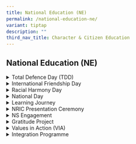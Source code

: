 ```yaml
---
title: National Education (NE)
permalink: /national-education-ne/
variant: tiptap
description: ""
third_nav_title: Character & Citizen Education
---
```

<h2>National Education (NE)</h2>
<div data-type="detailGroup" class="isomer-accordion-group isomer-accordion isomer-accordion-white">
<details class="isomer-details">
<summary>Total Defence Day (TDD)</summary>
<div data-type="detailsContent" class="isomer-details-content">
<p></p>
<div class="isomer-image-wrapper">
<img style="width: 100%" height="auto" width="100%" alt="" src="/images/CCE/2024_Total_Defence_Day_Write_Up_pptx.jpg">
</div>
</div>
</details>
</div>
<div data-type="detailGroup" class="isomer-accordion-group isomer-accordion isomer-accordion-white">
<details class="isomer-details">
<summary>International Friendship Day</summary>
<div data-type="detailsContent" class="isomer-details-content">
<p></p>
<div class="isomer-image-wrapper">
<img style="width: 100%" height="auto" width="100%" alt="" src="/images/CCE/2024_International_Friendship_Day_pptx.jpg">
</div>
</div>
</details>
</div>
<div data-type="detailGroup" class="isomer-accordion-group isomer-accordion isomer-accordion-white">
<details class="isomer-details">
<summary>Racial Harmony Day</summary>
<div data-type="detailsContent" class="isomer-details-content">
<p></p>
</div>
</details>
</div>
<div data-type="detailGroup" class="isomer-accordion-group isomer-accordion isomer-accordion-white">
<details class="isomer-details">
<summary>National Day</summary>
<div data-type="detailsContent" class="isomer-details-content">
<p></p>
<div class="isomer-image-wrapper">
<img style="width: 100%" height="auto" width="100%" alt="" src="/images/CCE/2024_National_Day_Write_Up_pptx.jpg">
</div>
</div>
</details>
</div>
<div data-type="detailGroup" class="isomer-accordion-group isomer-accordion isomer-accordion-white">
<details class="isomer-details">
<summary>Learning Journey</summary>
<div data-type="detailsContent" class="isomer-details-content">
<h4><strong>Secondary 2 Learning Journey to the National Museum of Singapore</strong></h4>
<p>On 7 February 2025, our Secondary 2 cohort embarked on a meaningful learning
journey to the National Museum of Singapore, participating in the Museum-based
Learning Programme, "Artefactually Speaking." This visit aimed to deepen
students’ understanding of Singapore’s rich history while fostering a stronger
sense of national identity and citizenship.</p>
<p>&nbsp;</p>
<p>During the programme, students explored artefacts spanning 700 years of
Singapore’s history and engaged in insightful discussions with Museum Educators.
They had the freedom to select artefacts of interest, interact with their
peers, and uncover the stories behind these historical pieces. Through
these interactions, they gained a deeper appreciation of how individuals
and communities in Singapore’s past forged connections with one another
and with the places they called home.</p>
<p>&nbsp;</p>
<p>As Singapore’s oldest museum — founded in 1887 as the Raffles Museum and
Library — the National Museum of Singapore continues to inspire with its
exhibitions and programmes. This enriching experience provided our students
with valuable perspectives on our nation’s history, reinforcing the importance
of heritage and identity in shaping our collective future.</p>
<p></p>
<p></p>
</div>
</details>
</div>
<div data-type="detailGroup" class="isomer-accordion-group isomer-accordion isomer-accordion-white">
<details class="isomer-details">
<summary>NRIC Presentation Ceremony</summary>
<div data-type="detailsContent" class="isomer-details-content">
<p></p>
</div>
</details>
</div>
<div data-type="detailGroup" class="isomer-accordion-group isomer-accordion isomer-accordion-white">
<details class="isomer-details">
<summary>NS Engagement</summary>
<div data-type="detailsContent" class="isomer-details-content">
<p></p>
</div>
</details>
</div>
<div data-type="detailGroup" class="isomer-accordion-group isomer-accordion isomer-accordion-white">
<details class="isomer-details">
<summary>Gratitude Project</summary>
<div data-type="detailsContent" class="isomer-details-content">
<p></p>
</div>
</details>
</div>
<div data-type="detailGroup" class="isomer-accordion-group isomer-accordion isomer-accordion-white">
<details class="isomer-details">
<summary>Values in Action (VIA)</summary>
<div data-type="detailsContent" class="isomer-details-content">
<h3>Values In Action Programme</h3>
<p>Naming after a pioneer leader in Singapore’s nation-building years – Encik
Ahmad Ibrahim, service learning means a lot to us in AI because we are
named after him. This makes AI unique and community day serves as a reminder
and an inspiration for us to emulate his qualities of determination, courage,
integrity, and service.</p>
<p></p>
<div class="isomer-image-wrapper">
<img style="width: 100%" height="auto" width="100%" alt="" src="/images/via1.jpeg">
</div>
<p></p>
<div class="isomer-image-wrapper">
<img style="width: 100%" height="auto" width="100%" alt="" src="/images/via2.jpeg">
</div>
<p>2 previous years of global pandemic did not stop AI from contributing
back to the society as all classes were able to leverage technology to
circumvent the restrictions. This year 2022, AI has the privilege to either
held it virtually or the traditionally in-person physical volunteer events.</p>
<p></p>
<div class="isomer-image-wrapper">
<img style="width: 100%" height="auto" width="100%" alt="" src="/images/via3.jpeg">
</div>
<p>In AI, community service is not about one-off projects that can be done
in a day and checked off a to-do list. It required the sustained effort
of both teachers and students working in collaboration with organizations,
targeting at the needs of the community. As a result, valuable learning
and experience gained when all classes take pride in the community work
that they were doing, and were determined to do their part through meaningful
contributions to give back to the communities that we live, study and work
in.</p>
<p></p>
<div class="isomer-image-wrapper">
<img style="width: 100%" height="auto" width="100%" alt="" src="/images/via4.jpeg">
</div>
<p>This year, volunteerism is still going strong on virtual platforms in
AI, with activities like online Bingo games and Zumba classes being used
to engage and befriend elderly. Some classes even made videos of their
performance for the elderly. It does not stop at virtual sessions as some
classes also send presents to the elderly home, such as board games, masks,
and food.</p>
<p></p>
<div class="isomer-image-wrapper">
<img style="width: 100%" height="auto" width="100%" alt="" src="/images/via5.jpeg">
</div>
<p>Engaging in community service provides AI students with the opportunity
to become active members of their community and has a lasting, positive
impact on society at large. It also enables students to acquire life skills
and knowledge, as well as provide a service to those who need it most.</p>
<p></p>
<div class="isomer-image-wrapper">
<img style="width: 100%" height="auto" width="100%" alt="" src="/images/via6.jpeg">
</div>
<p>It was wonderful to witness the school spirit which is hope in action
- the heartbeat of the school! It is having such high school spirit that
AI students learn, lead, and grow.</p>
<p><strong><u>Students’ reflection</u></strong>
<br><em>My class community day allowed for intensive ideation where my classmates could brain-storm plausible ideas to help the elderlies in Singapore, our sunny island where our aging population is growing immensely. We formed groups and visualised our projects together, where we all collaborated with one another which I believed helped to unite the class. All in all, from the community day, we grew as individuals who care and have the greater initiative to help.</em>
<br>~&nbsp;<strong>Bellelyn Ong from class 3E2</strong>
</p>
<p><em>During these pandemic times, doing our VIA project was facile as the restrictive measures kept easing up. We managed to make a fool proof plan which we could go along without having to make many changes. In the making of the plan, I got to work closely with my classmates having to have that class bond while at the same time contributing to the community. It was a monumental experience for me and my class.</em>
<br>~&nbsp;<strong>Kendra from class 2N1</strong>
</p>
<p></p>
</div>
</details>
</div>
<div data-type="detailGroup" class="isomer-accordion-group isomer-accordion isomer-accordion-white">
<details class="isomer-details">
<summary>Integration Programme</summary>
<div data-type="detailsContent" class="isomer-details-content">
<p></p>
</div>
</details>
</div>
<p></p>